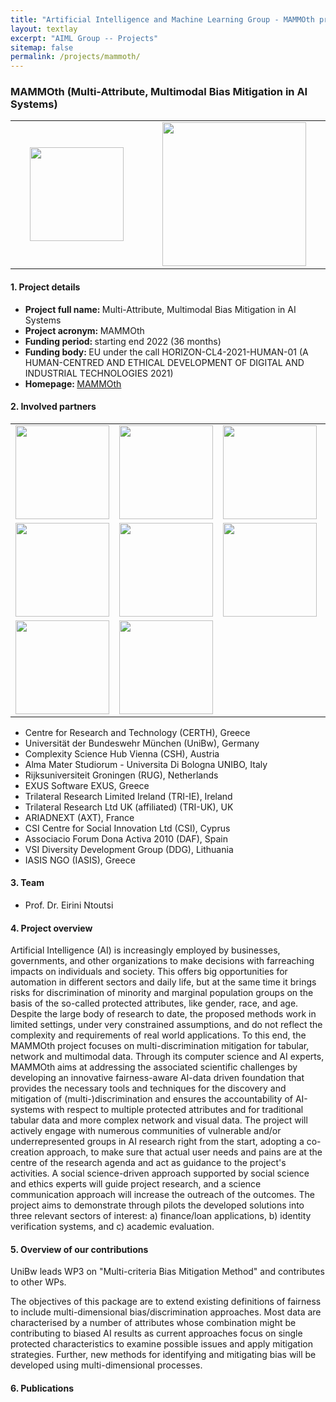 ```yaml
---
title: "Artificial Intelligence and Machine Learning Group - MAMMOth project"
layout: textlay
excerpt: "AIML Group -- Projects"
sitemap: false
permalink: /projects/mammoth/
---
```


### MAMMOth (Multi-Attribute, Multimodal Bias Mitigation in AI Systems)

<table style="border-collapse: collapse; width: 100%;" border="0">
<tbody>
<tr>
<td style="width: 20%; text-align: center;"><img src="{{ site.url }}{{ site.baseurl }}/images/logopic/logo-mammoth.svg" alt="" width="150" /></td>
<td style="width: 20%; text-align: center;"><img src="{{ site.url }}{{ site.baseurl }}/images/logopic/logo-euro-co.jpg" alt="" width = "230"/></td>
</tr>

</tbody>
</table>

#### 1. Project details
- <b>Project full name: </b> Multi-Attribute, Multimodal Bias Mitigation in AI Systems
- <b>Project acronym: </b>  MAMMOth
- <b>Funding period: </b> starting end 2022 (36 months)
- <b>Funding body: </b> EU under the call HORIZON-CL4-2021-HUMAN-01  (A HUMAN-CENTRED AND ETHICAL DEVELOPMENT OF DIGITAL AND INDUSTRIAL TECHNOLOGIES 2021)
- <b>Homepage: </b> [MAMMOth](https://mammoth-ai.eu/)

#### 2. Involved partners

<table style="border-collapse: collapse; width: 100%;" border="0">
<tbody>
 
<tr>
<td style="width: 20%; text-align: center;"><img src="{{ site.url }}{{ site.baseurl }}/images/logopic/logo-certh.png" alt="" width="150" /></td>
<td style="width: 20%; text-align: center;"><img src="{{ site.url }}{{ site.baseurl }}/images/logopic/logo-unibw.png" alt="" width = "150"/></td>
<td style="width: 20%; text-align: center;"><img src="{{ site.url }}{{ site.baseurl }}/images/logopic/logo-vienna-csh.png" alt="" width = "150"/></td>
<td style="width: 20%; text-align: center;"><img src="{{ site.url }}{{ site.baseurl }}/images/logopic/logo-unibo.png" alt="" width = "150"/></td>
<td style="width: 20%; text-align: center;"><img src="{{ site.url }}{{ site.baseurl }}/images/logopic/logo-ised.png" alt="" width = "150"/></td>
</tr>
<tr>
<td style="width: 20%; text-align: center;"><img src="{{ site.url }}{{ site.baseurl }}/images/logopic/logo-exus.png" alt="" width="150" /></td>
<td style="width: 20%; text-align: center;"><img src="{{ site.url }}{{ site.baseurl }}/images/logopic/logo-tri.png" alt="" width = "150"/></td>
<td style="width: 20%; text-align: center;"><img src="{{ site.url }}{{ site.baseurl }}/images/logopic/logo-IDnow.pngg" alt="" width = "150"/></td>
<td style="width: 20%; text-align: center;"><img src="{{ site.url }}{{ site.baseurl }}/images/logopic/logo-CSI.png" alt="" width = "150"/></td>
<td style="width: 20%; text-align: center;"><img src="{{ site.url }}{{ site.baseurl }}/images/logopic/logo-daf.png" alt="" width = "150"/></td>
</tr>
<tr>
<td style="width: 20%; text-align: center;"><img src="{{ site.url }}{{ site.baseurl }}/images/logopic/logo-DDG.png" alt="" width="150" /></td>
<td style="width: 20%; text-align: center;"><img src="{{ site.url }}{{ site.baseurl }}/images/logopic/logo-Iasis.jpg" alt="" width = "150"/></td>
</tr>
 
</tbody>
</table>

- Centre for Research and Technology (CERTH), Greece
- Universität der Bundeswehr München (UniBw), Germany
- Complexity Science Hub Vienna (CSH), Austria
- Alma Mater Studiorum - Universita Di Bologna UNIBO, Italy
- Rijksuniversiteit Groningen (RUG), Netherlands
- EXUS Software EXUS, Greece
- Trilateral Research Limited Ireland (TRI-IE), Ireland
- Trilateral Research Ltd UK (affiliated) (TRI-UK), UK
- ARIADNEXT (AXT), France
- CSI Centre for Social Innovation Ltd (CSI), Cyprus
- Associacio Forum Dona Activa 2010 (DAF), Spain
- VSI Diversity Development Group (DDG), Lithuania
- IASIS NGO (IASIS), Greece

#### 3. Team
- Prof. Dr. Eirini Ntoutsi


#### 4. Project overview
Artificial Intelligence (AI) is increasingly employed by businesses, governments, and other organizations to make decisions with farreaching impacts on individuals and society. This offers big opportunities for automation in different sectors and daily life, but at the same time it brings risks for discrimination of minority and marginal population groups on the basis of the so-called protected attributes, like gender, race, and age. Despite the large body of research to date, the proposed methods work in limited settings, under very constrained assumptions, and do not reflect the complexity and requirements of real world applications. To this end, the MAMMOth project focuses on multi-discrimination mitigation for tabular, network and multimodal data. Through its computer science and AI experts, MAMMOth aims at addressing the associated scientific challenges by developing an innovative fairness-aware AI-data driven foundation that provides the necessary tools and techniques for the discovery and mitigation of (multi-)discrimination and ensures the accountability of AI-systems with respect to multiple protected attributes and for traditional tabular data and more complex network and visual data. The project will actively engage with numerous communities of vulnerable and/or underrepresented groups in AI research right from the start, adopting a co-creation approach, to make sure that actual user needs and pains are at the centre of the research agenda and act as guidance to the project's activities. A social science-driven approach supported by social science and ethics experts will guide project research, and a science communication approach will increase the outreach of the outcomes. The project aims to demonstrate through pilots the developed solutions into three relevant sectors of interest: a) finance/loan applications, b) identity verification systems, and c) academic evaluation.

#### 5. Overview of our contributions
UniBw leads WP3 on "Multi-criteria Bias Mitigation Method" and contributes to other WPs.

The objectives of this package are to extend existing definitions of fairness to include multi-dimensional bias/discrimination approaches. Most data are characterised by a number of attributes whose combination might be contributing to biased AI results as current approaches focus on single protected characteristics to examine possible issues and apply mitigation strategies. Further, new methods for identifying and mitigating bias will be developed using multi-dimensional processes.


#### 6. Publications

